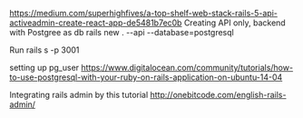 https://medium.com/superhighfives/a-top-shelf-web-stack-rails-5-api-activeadmin-create-react-app-de5481b7ec0b
Creating API only, backend with Postgree as db
rails new . --api --database=postgresql

Run rails s -p 3001

setting up pg_user
https://www.digitalocean.com/community/tutorials/how-to-use-postgresql-with-your-ruby-on-rails-application-on-ubuntu-14-04

Integrating rails admin by this tutorial
http://onebitcode.com/english-rails-admin/